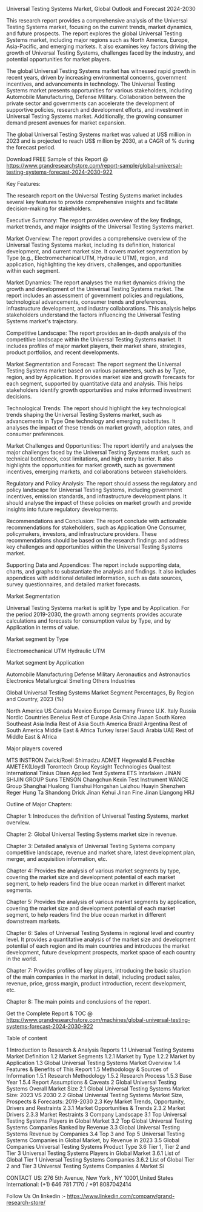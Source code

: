 Universal Testing Systems Market, Global Outlook and Forecast 2024-2030

This research report provides a comprehensive analysis of the Universal Testing Systems market, focusing on the current trends, market dynamics, and future prospects. The report explores the global Universal Testing Systems market, including major regions such as North America, Europe, Asia-Pacific, and emerging markets. It also examines key factors driving the growth of Universal Testing Systems, challenges faced by the industry, and potential opportunities for market players.

The global Universal Testing Systems market has witnessed rapid growth in recent years, driven by increasing environmental concerns, government incentives, and advancements in technology. The Universal Testing Systems market presents opportunities for various stakeholders, including Automobile Manufacturing, Defense Military. Collaboration between the private sector and governments can accelerate the development of supportive policies, research and development efforts, and investment in Universal Testing Systems market. Additionally, the growing consumer demand present avenues for market expansion.

The global Universal Testing Systems market was valued at US$ million in 2023 and is projected to reach US$ million by 2030, at a CAGR of % during the forecast period.

Download FREE Sample of this Report @ https://www.grandresearchstore.com/report-sample/global-universal-testing-systems-forecast-2024-2030-922


Key Features:

The research report on the Universal Testing Systems market includes several key features to provide comprehensive insights and facilitate decision-making for stakeholders.

Executive Summary: The report provides overview of the key findings, market trends, and major insights of the Universal Testing Systems market.

Market Overview: The report provides a comprehensive overview of the Universal Testing Systems market, including its definition, historical development, and current market size. It covers market segmentation by Type (e.g., Electromechanical UTM, Hydraulic UTM), region, and application, highlighting the key drivers, challenges, and opportunities within each segment.

Market Dynamics: The report analyses the market dynamics driving the growth and development of the Universal Testing Systems market. The report includes an assessment of government policies and regulations, technological advancements, consumer trends and preferences, infrastructure development, and industry collaborations. This analysis helps stakeholders understand the factors influencing the Universal Testing Systems market's trajectory.

Competitive Landscape: The report provides an in-depth analysis of the competitive landscape within the Universal Testing Systems market. It includes profiles of major market players, their market share, strategies, product portfolios, and recent developments.

Market Segmentation and Forecast: The report segment the Universal Testing Systems market based on various parameters, such as by Type, region, and by Application. It provides market size and growth forecasts for each segment, supported by quantitative data and analysis. This helps stakeholders identify growth opportunities and make informed investment decisions.

Technological Trends: The report should highlight the key technological trends shaping the Universal Testing Systems market, such as advancements in Type One technology and emerging substitutes. It analyses the impact of these trends on market growth, adoption rates, and consumer preferences.

Market Challenges and Opportunities: The report identify and analyses the major challenges faced by the Universal Testing Systems market, such as technical bottleneck, cost limitations, and high entry barrier. It also highlights the opportunities for market growth, such as government incentives, emerging markets, and collaborations between stakeholders.

Regulatory and Policy Analysis: The report should assess the regulatory and policy landscape for Universal Testing Systems, including government incentives, emission standards, and infrastructure development plans. It should analyse the impact of these policies on market growth and provide insights into future regulatory developments.

Recommendations and Conclusion: The report conclude with actionable recommendations for stakeholders, such as Application One Consumer, policymakers, investors, and infrastructure providers. These recommendations should be based on the research findings and address key challenges and opportunities within the Universal Testing Systems market.

Supporting Data and Appendices: The report include supporting data, charts, and graphs to substantiate the analysis and findings. It also includes appendices with additional detailed information, such as data sources, survey questionnaires, and detailed market forecasts.

Market Segmentation

Universal Testing Systems market is split by Type and by Application. For the period 2019-2030, the growth among segments provides accurate calculations and forecasts for consumption value by Type, and by Application in terms of value.



Market segment by Type



Electromechanical UTM
Hydraulic UTM


Market segment by Application



Automobile Manufacturing
Defense Military
Aeronautics and Astronautics
Electronics
Metallurgical Smelting
Others Industries


Global Universal Testing Systems Market Segment Percentages, By Region and Country, 2023 (%)



North America
US
Canada
Mexico
Europe
Germany
France
U.K.
Italy
Russia
Nordic Countries
Benelux
Rest of Europe
Asia
China
Japan
South Korea
Southeast Asia
India
Rest of Asia
South America
Brazil
Argentina
Rest of South America
Middle East & Africa
Turkey
Israel
Saudi Arabia
UAE
Rest of Middle East & Africa


Major players covered



MTS
INSTRON
Zwick/Roell
Shimadzu
ADMET
Hegewald & Peschke
AMETEK(Lloyd)
Torontech Group
Keysight Technologies
Qualitest International
Tinius Olsen
Applied Test Systems
ETS Intarlaken
JINAN SHIJIN GROUP
Suns
TENSON
Changchun Kexin Test Instrument
WANCE Group
Shanghai Hualong
Tianshui Hongshan
Laizhou Huayin
Shenzhen Reger
Hung Ta
Shandong Drick
Jinan Kehui
Jinan Fine
Jinan Liangong
HRJ


Outline of Major Chapters:

Chapter 1: Introduces the definition of Universal Testing Systems, market overview.

Chapter 2: Global Universal Testing Systems market size in revenue.

Chapter 3: Detailed analysis of Universal Testing Systems company competitive landscape, revenue and market share, latest development plan, merger, and acquisition information, etc.

Chapter 4: Provides the analysis of various market segments by type, covering the market size and development potential of each market segment, to help readers find the blue ocean market in different market segments.

Chapter 5: Provides the analysis of various market segments by application, covering the market size and development potential of each market segment, to help readers find the blue ocean market in different downstream markets.

Chapter 6: Sales of Universal Testing Systems in regional level and country level. It provides a quantitative analysis of the market size and development potential of each region and its main countries and introduces the market development, future development prospects, market space of each country in the world.

Chapter 7: Provides profiles of key players, introducing the basic situation of the main companies in the market in detail, including product sales, revenue, price, gross margin, product introduction, recent development, etc.

Chapter 8: The main points and conclusions of the report.

Get the Complete Report & TOC @ https://www.grandresearchstore.com/machines/global-universal-testing-systems-forecast-2024-2030-922

Table of content

1 Introduction to Research & Analysis Reports
1.1 Universal Testing Systems Market Definition
1.2 Market Segments
1.2.1 Market by Type
1.2.2 Market by Application
1.3 Global Universal Testing Systems Market Overview
1.4 Features & Benefits of This Report
1.5 Methodology & Sources of Information
1.5.1 Research Methodology
1.5.2 Research Process
1.5.3 Base Year
1.5.4 Report Assumptions & Caveats
2 Global Universal Testing Systems Overall Market Size
2.1 Global Universal Testing Systems Market Size: 2023 VS 2030
2.2 Global Universal Testing Systems Market Size, Prospects & Forecasts: 2019-2030
2.3 Key Market Trends, Opportunity, Drivers and Restraints
2.3.1 Market Opportunities & Trends
2.3.2 Market Drivers
2.3.3 Market Restraints
3 Company Landscape
3.1 Top Universal Testing Systems Players in Global Market
3.2 Top Global Universal Testing Systems Companies Ranked by Revenue
3.3 Global Universal Testing Systems Revenue by Companies
3.4 Top 3 and Top 5 Universal Testing Systems Companies in Global Market, by Revenue in 2023
3.5 Global Companies Universal Testing Systems Product Type
3.6 Tier 1, Tier 2 and Tier 3 Universal Testing Systems Players in Global Market
3.6.1 List of Global Tier 1 Universal Testing Systems Companies
3.6.2 List of Global Tier 2 and Tier 3 Universal Testing Systems Companies
4 Market Si

CONTACT US:
276 5th Avenue, New York , NY 10001,United States
International: (+1) 646 781 7170 / +91 8087042414

Follow Us On linkedin :- https://www.linkedin.com/company/grand-research-store/
 
